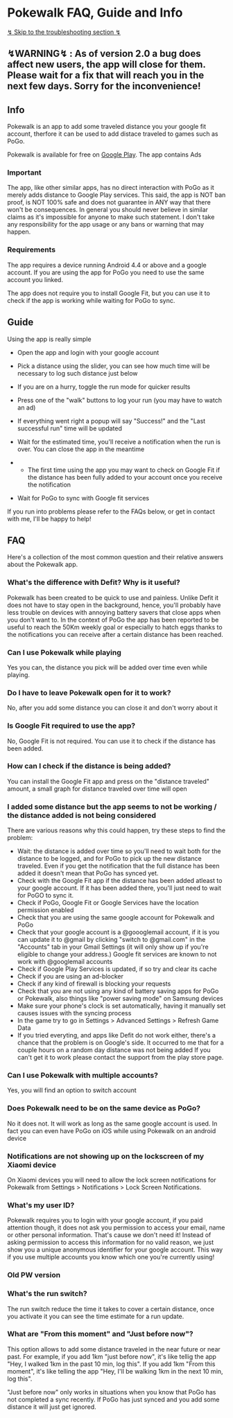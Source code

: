 # Pokewalk FAQ, Guide and Info

[↯ Skip to the troubleshooting section ↯](#i-added-some-distance-but-the-app-seems-to-not-be-working--the-distance-added-is-not-being-considered)


## ↯WARNING↯ : As of version 2.0 a bug does affect new users, the app will close for them. Please wait for a fix that will reach you in the next few days. Sorry for the inconvenience!


## Info

Pokewalk is an app to add some traveled distance you your google fit account, therfore it can be used to add distace traveled to games such as PoGo.

Pokewalk is available for free on [Google Play](https://play.google.com/store/apps/details?id=com.binarygraft.pokewalk).
The app contains Ads


### Important

The app, like other similar apps, has no direct interaction with PoGo as it merely adds distance to Google Play services.
This said, the app is NOT ban proof, is NOT 100% safe and does not guarantee in ANY way that there won't be consequences.
In general you should never believe in similar claims as it's impossible for anyone to make such statement.
I don't take any responsibility for the app usage or any bans or warning that may happen.



### Requirements
The app requires a device running Android 4.4 or above and a google account. If you are using the app for PoGo you need to use the same account you linked.

The app does not require you to install Google Fit, but you can use it to check if the app is working while waiting for PoGo to sync.

## Guide

Using the app is really simple

* Open the app and login with your google account
* Pick a distance using the slider, you can see how much time will be necessary to log such distance just below
* If you are on a hurry, toggle the run mode for quicker results
* Press one of the "walk" buttons to log your run (you may have to watch an ad)
* If everything went right a popup will say "Success!" and the "Last successful run" time will be updated

* Wait for the estimated time, you'll receive a notification when the run is over. You can close the app in the meantime
* * The first time using the app you may want to check on Google Fit if the distance has been fully added to your account once you receive the notification

* Wait for PoGo to sync with Google fit services

If you run into problems please refer to the FAQs below, or get in contact with me, I'll be happy to help!

## FAQ

Here's a collection of the most common question and their relative answers about the Pokewalk app.

### What's the difference with Defit? Why is it useful?
Pokewalk has been created to be quick to use and painless.
Unlike Defit it does not have to stay open in the background, hence, you'll probably have less trouble on devices with annoying battery savers that close apps when you don't want to.
In the context of PoGo the app has been reported to be useful to reach the 50Km weekly goal or especially to hatch eggs thanks to the notifications you can receive after a certain distance has been reached.

### Can I use Pokewalk while playing
Yes you can, the distance you pick will be added over time even while playing. 

### Do I have to leave Pokewalk open for it to work?
No, after you add some distance you can close it and don't worry about it

### Is Google Fit required to use the app?
No, Google Fit is not required. You can use it to check if the distance has been added.

### How can I check if the distance is being added?
You can install the Google Fit app and press on the "distance traveled" amount, a small graph for distance traveled over time will open

### I added some distance but the app seems to not be working / the distance added is not being considered
There are various reasons why this could happen, try these steps to find the problem:
- Wait: the distance is added over time so you'll need to wait both for the distance to be logged, and for PoGo to pick up the new distance traveled. Even if you get the notification that the full distance has been added it doesn't mean that PoGo has synced yet.
- Check with the Google Fit app if the distance has been added atleast to your google account. If it has been added there, you'll just need to wait for PoGO to sync it.
- Check if PoGo, Google Fit or Google Services have the location permission enabled
- Check that you are using the same google account for Pokewalk and PoGo
- Check that your google account is a @goooglemail account, if it is you can update it to @gmail by clicking "switch to @gmail.com" in the "Accounts" tab in your Gmail Settings (it will only show up if you're eligible to change your address.)
Google fit services are known to not work with @googlemail accounts
- Check if Google Play Services is updated, if so try and clear its cache
- Check if you are using an ad-blocker
- Check if any kind of firewall is blocking your requests
- Check that you are not using any kind of battery saving apps for PoGo or Pokewalk, also things like "power saving mode" on Samsung devices
- Make sure your phone's clock is set automatically, having it manually set causes issues with the syncing process
- In the game try to go in Settings > Advanced Settings > Refresh Game Data
- If you tried everyting, and apps like Defit do not work either, there's a chance that the problem is on Google's side. It occurred to me that for a couple hours on a random day distance was not being added
If you can't get it to work please contact the support from the play store page.

### Can I use Pokewalk with multiple accounts?
Yes, you will find an option to switch account

### Does Pokewalk need to be on the same device as PoGo?
No it does not. It will work as long as the same google account is used. In fact you can even have PoGo on iOS while using Pokewalk on an android device

### Notifications are not showing up on the lockscreen of my Xiaomi device
On Xiaomi devices you will need to allow the lock screen notifications for Pokewalk from Settings > Notifications > Lock Screen Notifications.

### What's my user ID?
Pokewalk requires you to login with your google account, if you paid attention though, it does not ask you permission to access your email, name or other personal information. That's cause we don't need it!
Instead of asking permission to access this information for no valid reason, we just show you a unique anonymous identifier for your google account.
This way if you use multiple accounts you know which one you're currently using!

### Old PW version
### What's the run switch?
The run switch reduce the time it takes to cover a certain distance, once you activate it you can see the time estimate for a run update.

### What are "From this moment" and "Just before now"? 
This option allows to add some distance traveled in the near future or near past.
For example, if you add 1km "just before now", it's like tellig the app "Hey, I walked 1km in the past 10 min, log this".
If you add 1km "From this moment", it's like telling the app "Hey, I'll be walking 1km in the next 10 min, log this".

"Just before now" only works in situations when you know that PoGo has not completed a sync recently. If PoGo has just synced and you add some distance it will just get ignored.


